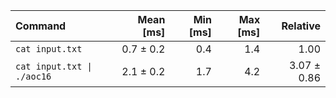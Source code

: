 | Command | Mean [ms] | Min [ms] | Max [ms] | Relative |
|:---|---:|---:|---:|---:|
| `cat input.txt` | 0.7 ± 0.2 | 0.4 | 1.4 | 1.00 |
| `cat input.txt \| ./aoc16` | 2.1 ± 0.2 | 1.7 | 4.2 | 3.07 ± 0.86 |
